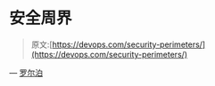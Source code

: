 # 安全周界

> 原文:[https://devops.com/security-perimeters/](https://devops.com/security-perimeters/)

— [罗尔泊](https://devops.com/author/breselman/)